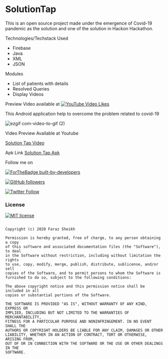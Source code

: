 # SolutionTap



This is an open source project made under the emergence of Covid-19 pandemic as the solution and one of the solution in Hackon Hackathon.

Technologies/Techstack Used
* Firebase
* Java 
* XML
* JSON

Modules
* List of patients with details
* Resolved Queries
* Display Videos 







Preview Video available at [![YouTube Video Likes](https://img.shields.io/youtube/likes/g8Cm0PiNvcQ?color=%2342d7f5&style=plastic)](https://www.youtube.com/watch?v=g8Cm0PiNvcQ&t=28s)


This Android application help to overcome the problem related to covid-19


![ezgif com-video-to-gif (2)](https://user-images.githubusercontent.com/61186175/79628273-405d0100-815d-11ea-8294-db48f5b88181.gif)


Video Preview Available at Youtube

<a href="https://www.youtube.com/watch?v=g8Cm0PiNvcQ" target="_blank">Solution Tap Video</a>

Apk Link
<a href="https://drive.google.com/file/d/1IESEbydlgQbMmfdxjlMlgeCm7EPftPPl/view?usp=sharing" target="_blank">Solution Tap Apk</a>



Follow me on

[![ForTheBadge built-by-developers](http://ForTheBadge.com/images/badges/built-by-developers.svg)](https://www.instagram.com/itsfaraz_sheikh/)

[![GitHub followers](https://img.shields.io/github/followers/ItsFRZ?style=social)](https://github.com/ItsFRZ?tab=followers)

[![Twitter Follow](https://img.shields.io/twitter/follow/Its_FRZ?style=social)](https://twitter.com/Its_FRZ)






### License


 [![MIT license](https://img.shields.io/badge/License-MIT-blue.svg)](https://github.com/ItsFRZ/SolutionTap/blob/master/LICENSE) 

``` MIT License

Copyright (c) 2020 Faraz Sheikh

Permission is hereby granted, free of charge, to any person obtaining a copy
of this software and associated documentation files (the "Software"), to deal
in the Software without restriction, including without limitation the rights
to use, copy, modify, merge, publish, distribute, sublicense, and/or sell
copies of the Software, and to permit persons to whom the Software is
furnished to do so, subject to the following conditions:

The above copyright notice and this permission notice shall be included in all
copies or substantial portions of the Software.

THE SOFTWARE IS PROVIDED "AS IS", WITHOUT WARRANTY OF ANY KIND, EXPRESS OR
IMPLIED, INCLUDING BUT NOT LIMITED TO THE WARRANTIES OF MERCHANTABILITY,
FITNESS FOR A PARTICULAR PURPOSE AND NONINFRINGEMENT. IN NO EVENT SHALL THE
AUTHORS OR COPYRIGHT HOLDERS BE LIABLE FOR ANY CLAIM, DAMAGES OR OTHER
LIABILITY, WHETHER IN AN ACTION OF CONTRACT, TORT OR OTHERWISE, ARISING FROM,
OUT OF OR IN CONNECTION WITH THE SOFTWARE OR THE USE OR OTHER DEALINGS IN THE
SOFTWARE.


